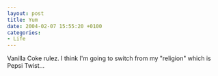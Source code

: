 ```yaml
---
layout: post
title: Yum
date: 2004-02-07 15:55:20 +0100
categories:
- Life
---
```

Vanilla Coke rulez. I think I'm going to switch from my "religion" which is Pepsi Twist...

